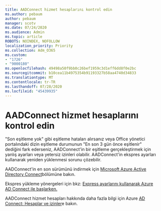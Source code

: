 ```yaml
---
title: AADConnect hizmet hesaplarını kontrol edin
ms.author: pebaum
author: pebaum
manager: scotv
ms.date: 07/24/2020
ms.audience: Admin
ms.topic: article
ROBOTS: NOINDEX, NOFOLLOW
localization_priority: Priority
ms.collection: Adm_O365
ms.custom:
- "1726"
- "9000180"
ms.openlocfilehash: 49498a50f9bb0c26bef1959c3d1eff6dd8f0e2bc
ms.sourcegitcommit: b10cea11b4975354b91193327b58aa4740d34833
ms.translationtype: MT
ms.contentlocale: tr-TR
ms.lasthandoff: 07/28/2020
ms.locfileid: "45439935"
---
```

# <a name="check-the-aadconnect-service-accounts"></a>AADConnect hizmet hesaplarını kontrol edin

"Son eşitleme yok" gibi eşitleme hataları alırsanız veya Office yönetici portalındaki dizin eşitleme durumunun "En son 3 gün önce eşitlenir" dediğini fark ederseniz, AADConnect'in bir eşitleme gerçekleştirmek için yanlış ayarları veya yetersiz izinleri olabilir. AADConnect'in ekspres ayarları kullanarak yeniden yüklenmesi sorunu çözebilir.

AADConnect'in en son sürümünü indirmek için [Microsoft Azure Active Directory Connect](https://go.microsoft.com/fwlink/?LinkId=615771)bölümüne bakın.

Ekspres yükleme yönergeleri için bkz: [Express ayarlarını kullanarak Azure AD Connect ile başlarken.](https://docs.microsoft.com/azure/active-directory/hybrid/how-to-connect-install-express)

AADConnect hizmet hesapları hakkında daha fazla bilgi için Azure [AD Connect: Hesaplar ve izinler](https://docs.microsoft.com/azure/active-directory/hybrid/reference-connect-accounts-permissions)e bakın.